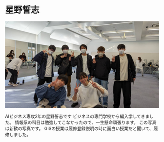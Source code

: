 # 星野誓志

![](images/23279.jpg)

AIビジネス専攻2年の星野誓志です
ビジネスの専門学校から編入学してきました。
情報系の科目は勉強してこなかったので、一生懸命頑張ります。
この写真は新歓の写真です。
GISの授業は履修登録説明の時に面白い授業だと聞いて、履修しました。